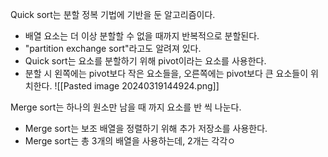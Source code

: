Quick sort는 분할 정복 기법에 기반을 둔 알고리즘이다.
- 배열 요소는 더 이상 분할할 수 없을 때까지 반복적으로 분할된다.
- "partition exchange sort"라고도 알려져 있다.
- Quick sort는 요소를 분할하기 위해 pivot이라는 요소를 사용한다.
- 분할 시 왼쪽에는 pivot보다 작은 요소들을, 오른쪽에는 pivot보다 큰 요소들이 위치한다.
![[Pasted image 20240319144924.png]]

Merge sort는 하나의 원소만 남을 때 까지 요소를 반 씩 나눈다.
- Merge sort는 보조 배열을 정렬하기 위해 추가 저장소를 사용한다.
- Merge sort는 총 3개의 배열을 사용하는데, 2개는 각각ㅇ